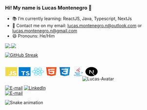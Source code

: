 ### Hi! My name is Lucas Montenegro 👋

- 📚 I’m currently learning: ReactJS, Java, Typescript, NextJs
- 📧 Contact me on my email: lucas.montenegro.n@outlook.com or lucas.montenegro.n@gmail.com
- 😄 Pronouns: He/Him

 <div>
  <a href="https://github.com/Lucas-M01">

<a href="https://github.com/Lucas-M01/github-readme-stats">
  <img height=200 align="center" src="https://github-readme-stats.vercel.app/api?username=Lucas-M01&&theme=transparent&bg_color=000&border_color=30A3DC&show_icons=true&icon_color=30A3DC&title_color=E94D5F&text_color=FFF" />
</a>
<a href="https://github.com/Lucas-M01/convoychat">
  <img height=200 align="center" src="https://github-readme-stats.vercel.app/api/top-langs?username=Lucas-M01&layout=compact&langs_count=8&card_width=320&theme=transparent&bg_color=000&border_color=30A3DC&show_icons=true&icon_color=30A3DC&title_color=E94D5F&text_color=FFF" />
</a>

  [![GitHub Streak](https://streak-stats.demolab.com/?user=Lucas-M01&theme=bear&background=000&border=30A3DC&dates=FFF)](https://git.io/streak-stats)
</div>
  
<div style="display: inline_block"><br>
  <img align="center" alt="Lucas-Js" height="30" width="40" src="https://raw.githubusercontent.com/devicons/devicon/master/icons/javascript/javascript-plain.svg">
  <img align="center" alt="Lucas-Ts" height="30" width="40" src="https://raw.githubusercontent.com/devicons/devicon/master/icons/typescript/typescript-original.svg">
  <img align="center" alt="Lucas-React" height="30" width="40" src="https://raw.githubusercontent.com/devicons/devicon/master/icons/react/react-original.svg">
  <img align="center" alt="Lucas-HTML" height="30" width="40" src="https://raw.githubusercontent.com/devicons/devicon/master/icons/html5/html5-original.svg">
  <img align="center" alt="Lucas-CSS" height="30" width="40" src="https://raw.githubusercontent.com/devicons/devicon/master/icons/css3/css3-original.svg">
  <img align="center" alt="Lucas-Java" height="30" width="40" src="https://raw.githubusercontent.com/devicons/devicon/master/icons/java/java-original.svg">
  <img align="center" alt="Lucas-NextJs" height="30" width="40" src="https://raw.githubusercontent.com/devicons/devicon/master/icons/nextjs/nextjs-original.svg">
  <img align="right" alt="Lucas-Avatar" height="" width="250" src="https://user-images.githubusercontent.com/82176047/154317010-36fbb895-198c-45f1-b2bd-db0c99c82244.png">
</div>

  ##
  
<div> 

  [![E-mail](https://img.shields.io/badge/-Email-000?style=for-the-badge&logo=gmail)](mailto:lucas.montenegro.n@gmail.com)
  [![LinkedIn](https://img.shields.io/badge/LinkedIn-000?style=for-the-badge&logo=linkedin&logoColor=0E76A8)](https://www.linkedin.com/in/lucas-m01/)  
  [![E-mail](https://img.shields.io/badge/-Email-000?style=for-the-badge&logo=microsoft-outlook&logoColor=007BFF)](mailto:lucas.montenegro.n@outlook.com)
 
</div>

 ![Snake animation](https://github.com/Lucas-M01/Lucas-M01/blob/output/github-contribution-grid-snake.svg)

